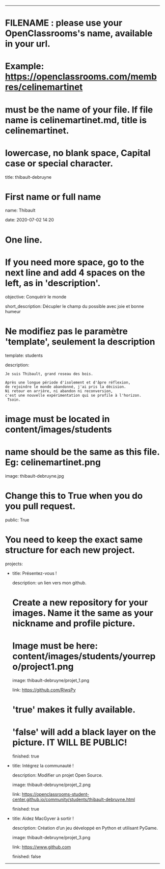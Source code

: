 ---

# FILENAME : please use your OpenClassrooms's name, available in your url.

# Example: https://openclassrooms.com/membres/celinemartinet

# must be the name of your file. If file name is celinemartinet.md, title is celinemartinet.

# lowercase, no blank space, Capital case or special character.

title: thibault-debruyne


# First name or full name

name: Thibault

date: 2020-07-02 14:20


# One line.

# If you need more space, go to the next line and add 4 spaces on the left, as in 'description'.

objective: Conquérir le monde

short_description: Décupler le champ du possible avec joie et bonne humeur


# Ne modifiez pas le paramètre 'template', seulement la description

template: students

description:

    Je suis Thibault, grand roseau des bois.
    
    Après une longue période d'isolement et d'âpre réflexion,
    de rejoindre le monde abandonné, j'ai pris la décision.
    Ni retour en arrière, ni abandon ni reconversion,
    c'est une nouvelle expérimentation qui se profile à l'horizon.
     Tsoin.


# image must be located in content/images/students

# name should be the same as this file. Eg: celinemartinet.png

image: thibault-debruyne.jpg


# Change this to True when you do you pull request.

public: True


# You need to keep the exact same structure for each new project.

projects:

  - title: Présentez-vous !

    description: un lien vers mon github.

    # Create a new repository for your images. Name it the same as your nickname and profile picture.

    # Image must be here: content/images/students/yourrepo/project1.png

    image: thibault-debruyne/projet_1.png

    link: https://github.com/RiwsPy

    # 'true' makes it fully available.

    # 'false' will add a black layer on the picture. IT WILL BE PUBLIC!

    finished: true

  - title: Intégrez la communauté !

    description: Modifier un projet Open Source.

    image: thibault-debruyne/projet_2.png

    link: https://openclassrooms-student-center.github.io/community/students/thibault-debruyne.html

    finished: true

  - title: Aidez MacGyver à sortir !

    description: Création d’un jeu développé en Python et utilisant PyGame.

    image: thibault-debruyne/projet_3.png

    link: https://www.github.com

    finished: false

---